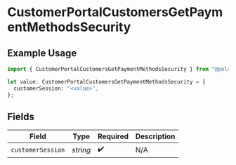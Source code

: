 # CustomerPortalCustomersGetPaymentMethodsSecurity

## Example Usage

```typescript
import { CustomerPortalCustomersGetPaymentMethodsSecurity } from "@polar-sh/sdk/models/operations/customerportalcustomersgetpaymentmethods.js";

let value: CustomerPortalCustomersGetPaymentMethodsSecurity = {
  customerSession: "<value>",
};
```

## Fields

| Field              | Type               | Required           | Description        |
| ------------------ | ------------------ | ------------------ | ------------------ |
| `customerSession`  | *string*           | :heavy_check_mark: | N/A                |